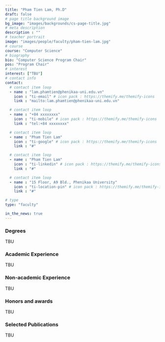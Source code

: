 ```yaml
---
title: "Pham Tien Lam, Ph.D"
draft: false
# page title background image
bg_image: "images/backgrounds/cs-page-title.jpg"
# meta description
description : ""
# teacher portrait
image: "images/people/faculty/pham-tien-lam.jpg"
# course
course: "Computer Science"
# biography
bio: "Computer Science Program Chair"
pos: "Program Chair"
# interest
interest: ["TBU"]
# contact info
contact:
  # contact item loop
  - name : "lam.phamtien@phenikaa-uni.edu.vn"
    icon : "ti-email" # icon pack : https://themify.me/themify-icons
    link : "mailto:lam.phamtien@phenikaa-uni.edu.vn"

  # contact item loop
  - name : "+84 xxxxxxxx"
    icon : "ti-mobile" # icon pack : https://themify.me/themify-icons
    link : "tel:+84 xxxxxxxx"

  # contact item loop
  - name : "Pham Tien Lam"
    icon : "ti-google" # icon pack : https://themify.me/themify-icons
    link : "#"

  # contact item loop
  - name : "Pham Tien Lam"
    icon : "ti-linkedin" # icon pack : https://themify.me/themify-icons
    link : "#"

  # contact item loop
  - name : "15 Floor, A9 Bld., Phenikaa University"
    icon : "ti-location-pin" # icon pack : https://themify.me/themify-icons
    link : "#"

# type
type: "faculty"

in_the_news: true
---
```


### Degrees
TBU

### Academic Experience
TBU

### Non-academic Experience
TBU

### Honors and awards
TBU

### Selected Publications
TBU